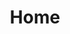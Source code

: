 ---
layout: home
title: Home
landing-title: 'Casual filmmaker, writer and artist'
description: null
image: null
author: null
show_tile: false
---